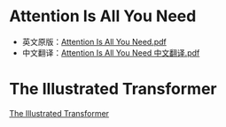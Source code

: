 
# Attention Is All You Need

- 英文原版：[Attention Is All You Need.pdf](https://arxiv.org/pdf/1706.03762)
- 中文翻译：[Attention Is All You Need 中文翻译.pdf](../../资料/Attention%20Is%20All%20You%20Need%20中文翻译.pdf)

# The Illustrated Transformer

[The Illustrated Transformer](https://jalammar.github.io/illustrated-transformer/)